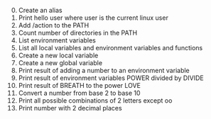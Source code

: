 0. Create an alias
1. Print hello user where user is the current linux user
2. Add /action to the PATH
3. Count number of directories in the PATH
4. List environment variables
5. List all local variables and environment variables and functions
6. Create a new local variable
7. Create a new global variable
8. Print result of adding a number to an environment variable
9. Print result of environment variables POWER divided by DIVIDE
10. Print result of BREATH to the power LOVE
11. Convert a number from base 2 to base 10
12. Print all possible combinations of 2 letters except oo
13. Print number with 2 decimal places
